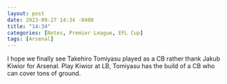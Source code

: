 ```yaml
---
layout: post
date: 2023-09-27 14:34 -0400
title: "14:34"
categories: [Notes, Premier League, EFL Cup]
tags: [Arsenal]
---
```


I hope we finally see Takehiro Tomiyasu played as a CB rather thank Jakub Kiwior for Arsenal. Play Kiwior at LB, Tomiyasu has the build of a CB who can cover tons of ground. 


